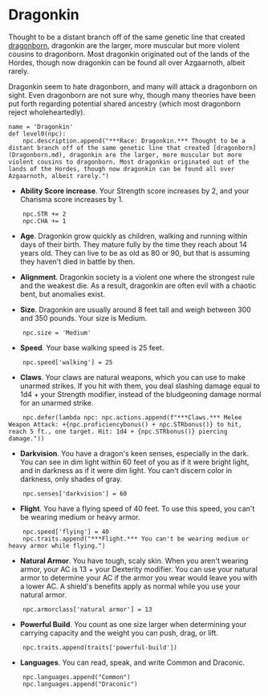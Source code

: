 # Dragonkin
Thought to be a distant branch off of the same genetic line that created [dragonborn](Dragonborn.md), dragonkin are the larger, more muscular but more violent cousins to dragonborn. Most dragonkin originated out of the lands of the Hordes, though now dragonkin can be found all over Azgaarnoth, albeit rarely.

Dragonkin seem to hate dragonborn, and many will attack a dragonborn on sight. Even dragonborn are not sure why, though many theories have been put forth regarding potential shared ancestry (which most dragonborn reject wholeheartedly).

```
name = 'Dragonkin'
def level0(npc):
    npc.description.append("***Race: Dragonkin.*** Thought to be a distant branch off of the same genetic line that created [dragonborn](Dragonborn.md), dragonkin are the larger, more muscular but more violent cousins to dragonborn. Most dragonkin originated out of the lands of the Hordes, though now dragonkin can be found all over Azgaarnoth, albeit rarely.")
```

* **Ability Score increase**. Your Strength score increases by 2, and your Charisma score increases by 1.

```
    npc.STR += 2
    npc.CHA += 1
```

* **Age**. Dragonkin grow quickly as children, walking and running within days of their birth. They mature fully by the time they reach about 14 years old. They can live to be as old as 80 or 90, but that is assuming they haven't died in battle by then.

* **Alignment**. Dragonkin society is a violent one where the strongest rule and the weakest die. As a result, dragonkin are often evil with a chaotic bent, but anomalies exist.

* **Size**. Dragonkin are usually around 8 feet tall and weigh between 300 and 350 pounds. Your size is Medium.

```
    npc.size = 'Medium'
```

* **Speed**. Your base walking speed is 25 feet.

```
    npc.speed['walking'] = 25
```

* **Claws**. Your claws are natural weapons, which you can use to make unarmed strikes. If you hit with them, you deal slashing damage equal to 1d4 + your Strength modifier, instead of the bludgeoning damage normal for an unarmed strike.

```
    npc.defer(lambda npc: npc.actions.append(f"***Claws.*** Melee Weapon Attack: +{npc.proficiencybonus() + npc.STRbonus()} to hit, reach 5 ft., one target. Hit: 1d4 + {npc.STRbonus()} piercing damage."))
```

* **Darkvision**. You have a dragon's keen senses, especially in the dark. You can see in dim light within 60 feet of you as if it were bright light, and in darkness as if it were dim light. You can't discern color in darkness, only shades of gray. 

```
    npc.senses['darkvision'] = 60
```

* **Flight**. You have a flying speed of 40 feet. To use this speed, you can't be wearing medium or heavy armor.

```
    npc.speed['flying'] = 40
    npc.traits.append("***Flight.*** You can't be wearing medium or heavy armor while flying.")
```

* **Natural Armor**. You have tough, scaly skin. When you aren't wearing armor, your AC is 13 + your Dexterity modifier. You can use your natural armor to determine your AC if the armor you wear would leave you with a lower AC. A shield's benefits apply as normal while you use your natural armor.

```
    npc.armorclass['natural armor'] = 13
```

* **Powerful Build**. You count as one size larger when determining your carrying capacity and the weight you can push, drag, or lift.

```
    npc.traits.append(traits['powerful-build'])
```

* **Languages**. You can read, speak, and write Common and Draconic.

```
    npc.languages.append("Common")
    npc.languages.append("Draconic")
```
